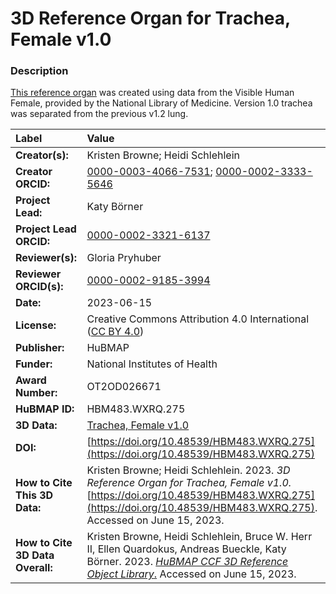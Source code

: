 # 3D Reference Organ for Trachea, Female v1.0

### Description
[This reference organ](https://humanatlas.io/3d-reference-library) was created using data from the Visible Human Female, provided by the National Library of Medicine. Version 1.0 trachea was separated from the previous v1.2 lung.

| Label | Value |
| :------------- |:-------------|
| **Creator(s):** | Kristen Browne; Heidi Schlehlein |
| **Creator ORCID:** | [0000-0003-4066-7531](https://orcid.org/0000-0003-4066-7531); [0000-0002-3333-5646](https://orcid.org/0000-0002-3333-5646)|
| **Project Lead:** | Katy B&ouml;rner |
| **Project Lead ORCID:** | [0000-0002-3321-6137](https://orcid.org/0000-0002-3321-6137) |
| **Reviewer(s):** | Gloria Pryhuber |
| **Reviewer ORCID(s):** |[0000-0002-9185-3994](https://doi.org/10.5072/0000-0002-9185-3994)|
| **Date:** | 2023-06-15 |
| **License:** | Creative Commons Attribution 4.0 International ([CC BY 4.0](https://creativecommons.org/licenses/by/4.0/)) |
| **Publisher:** | HuBMAP |
| **Funder:** | National Institutes of Health |
| **Award Number:** | OT2OD026671 |
| **HuBMAP ID:** | HBM483.WXRQ.275 |
| **3D Data:** | [Trachea, Female v1.0](https://cdn.humanatlas.io/hra-releases/v1.4/models/3d-vh-f-trachea.glb) |
| **DOI:** | [https://doi.org/10.48539/HBM483.WXRQ.275](https://doi.org/10.48539/HBM483.WXRQ.275) |
| **How to Cite This 3D Data:** |  Kristen Browne; Heidi Schlehlein. 2023. *3D Reference Organ for Trachea, Female v1.0.* [https://doi.org/10.48539/HBM483.WXRQ.275](https://doi.org/10.48539/HBM483.WXRQ.275). Accessed on June 15, 2023. |
| **How to Cite 3D Data Overall:** | Kristen Browne, Heidi Schlehlein, Bruce W. Herr II, Ellen Quardokus, Andreas Bueckle, Katy B&ouml;rner. 2023. [*HuBMAP CCF 3D Reference Object Library*.](https://humanatlas.io/3d-reference-library) Accessed on June 15, 2023. | 
